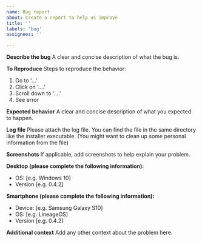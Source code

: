 ```yaml
---
name: Bug report
about: Create a report to help us improve
title: ''
labels: 'bug'
assignees: ''

---
```


**Describe the bug**
A clear and concise description of what the bug is.

**To Reproduce**
Steps to reproduce the behavior:
1. Go to '...'
2. Click on '....'
3. Scroll down to '....'
4. See error

**Expected behavior**
A clear and concise description of what you expected to happen.

**Log file**
Please attach the log file. You can find the file in the same directory like the installer executable.
(You might want to clean up some personal information from the file)

**Screenshots**
If applicable, add screenshots to help explain your problem.

**Desktop (please complete the following information):**
 - OS: [e.g. Windows 10]
 - Version [e.g. 0.4.2]

**Smartphone (please complete the following information):**
 - Device: [e.g. Samsung Galaxy S10]
 - OS: [e.g. LineageOS]
 - Version [e.g. 0.4.2]

**Additional context**
Add any other context about the problem here.
